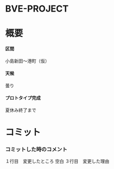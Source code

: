 # BVE-PROJECT

# 概要
#### 区間
小島新田～港町（仮）
#### 天候
曇り
#### プロトタイプ完成
夏休み終了まで

# コミット
### コミットした時のコメント
１行目　変更したところ
空白
３行目　変更した理由
